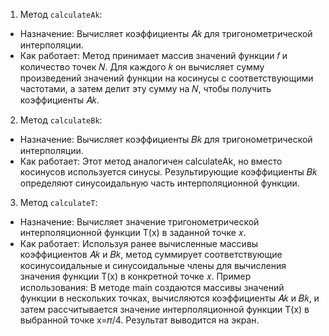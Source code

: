 1. Метод `calculateAk`:
  - Назначение: Вычисляет коэффициенты 𝐴𝑘 для тригонометрической интерполяции.
  - Как работает: Метод принимает массив значений функции 𝑓 и количество точек 𝑁. Для каждого 𝑘 он вычисляет сумму произведений значений функции на косинусы с соответствующими частотами, а        затем делит эту сумму на 𝑁, чтобы получить коэффициенты 𝐴𝑘.
2. Метод `calculateBk`:
  - Назначение: Вычисляет коэффициенты 𝐵𝑘 для тригонометрической интерполяции.
  - Как работает: Этот метод аналогичен calculateAk, но вместо косинусов используется синусы. Результирующие коэффициенты 𝐵𝑘 определяют синусоидальную часть интерполяционной функции.
3. Метод `calculateT`:
  - Назначение: Вычисляет значение тригонометрической интерполяционной функции T(x) в заданной точке 𝑥.
  - Как работает: Используя ранее вычисленные массивы коэффициентов 𝐴𝑘 и 𝐵𝑘, метод суммирует соответствующие косинусоидальные и синусоидальные члены для вычисления значения функции T(x) в        конкретной точке 𝑥.
Пример использования:
В методе main создаются массивы значений функции в нескольких точках, вычисляются коэффициенты 𝐴𝑘 и 𝐵𝑘, и затем рассчитывается значение интерполяционной функции T(x) в выбранной точке x=𝜋/4. Результат выводится на экран.
